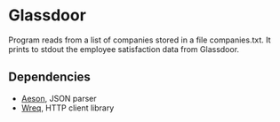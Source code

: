 # Glassdoor

Program reads from a list of companies stored in a file companies.txt. It prints to stdout the employee satisfaction data from Glassdoor.

## Dependencies

* [Aeson](https://hackage.haskell.org/package/aeson), JSON parser
* [Wreq](http://www.serpentine.com/wreq/), HTTP client library
